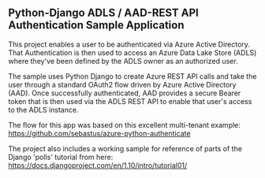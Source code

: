 ## Python-Django ADLS / AAD-REST API Authentication Sample Application
This project enables a user to be authenticated via Azure Active Directory.  That Authentication is then used to access an 
Azure Data Lake Store (ADLS) where they've been defined by the ADLS owner as an authorized user.

The sample uses Python Django to create Azure REST API calls and take the user through a standard OAuth2 flow driven by 
Azure Active Directory (AAD).  Once successfully authenticated, AAD provides a secure Bearer token that is then used via the
ADLS REST API to enable that user's access to the ADLS instance.

The flow for this app was based on this excellent multi-tenant example: https://github.com/sebastus/azure-python-authenticate

The project also includes a working sample for reference of parts of the Django 'polls' tutorial from here: https://docs.djangoproject.com/en/1.10/intro/tutorial01/

